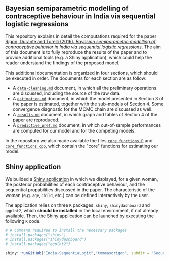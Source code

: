 ## Bayesian semiparametric modelling of contraceptive behaviour in India via sequential logistic regressions

This repository explains in detail the computations required for the paper [Rigon, Durante and Torelli (2016). *Bayesian semiparametric modelling of contraceptive behavior in India via sequential logistic regressions*](https://arxiv.org/abs/1405.7555). The aim of this document is to fully reproduce the results of the paper and to provide additional tools (e.g. a Shiny application), which could help the reader understand the findings of the proposed model.

This additional documentation is organized in four sections, which should be executed in order. The documents for each section are as follow:

- A [`data-cleaning.md`](https://github.com/tommasorigon/India-SequentiaLogit/blob/master/data-cleaning.md) document, in which all the preliminary operations are discussed, including the source of the raw data.
- A [`estimation.md`](https://github.com/tommasorigon/India-SequentiaLogit/blob/master/estimation.md) document, in which the model presented in Section 3 of the paper is estimated, together with the sub-models of Section 4. Some convergence diagnostic for the MCMC chain are discussed as well.
- A [`results.md`](https://github.com/tommasorigon/India-SequentiaLogit/blob/master/results.md) document, in which graph and tables of Section 4 of the paper are reproduced.
- A [`predictive_pref.md`](https://github.com/tommasorigon/India-SequentiaLogit/blob/master/predictive_perf.md) document, in which out-of-sample performances are computed for our model and for the competing models. 

In the repository we also made available the files [`core_functions.R`](https://github.com/tommasorigon/India-SequentiaLogit/blob/master/core_functions.R) and [`core_functions.cpp`](https://github.com/tommasorigon/India-SequentiaLogit/blob/master/core_functions.cpp), which contain the "core" functions for estimating our model.

## Shiny application

We builded a [Shiny application](https://github.com/tommasorigon/India-SequentiaLogit/tree/master/SequentiaLogisticApp) in which we displayed, for a given woman, the posterior probabilities of each contraceptive behaviour, and the sequential propabilities discussed in the paper. The characteristic of the woman (e.g. `age`, `child`, etc.) can be defined interactively by the user.

The application relies on three `R` packages: `shiny`, `shinydashboard` and `ggplot2`, which **should be installed** in the local environment, if not already available. Then, the Shiny application can be launched by executing the following `R` code.

```r
# # Command required to install the necessary packages
# install.packages("shiny")
# install.packages("shinydashboard")
# install.packages("ggplot2")

shiny::runGitHub("India-SequentiaLogit","tommasorigon", subdir = "SequentiaLogisticApp")
```
